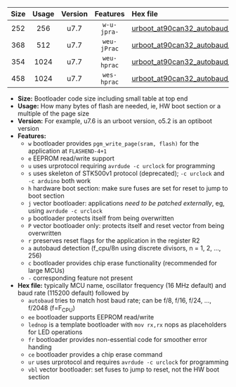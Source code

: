 |Size|Usage|Version|Features|Hex file|
|:-:|:-:|:-:|:-:|:--|
|252|256|u7.7|`w-u-jpra-`|[urboot_at90can32_autobaud_lednop_ur_vbl.hex](https://raw.githubusercontent.com/stefanrueger/urboot.hex/main/mcus/at90can32/autobaud/urboot_at90can32_autobaud_lednop_ur_vbl.hex)|
|368|512|u7.7|`weu-jPrac`|[urboot_at90can32_autobaud_ee_lednop_fr_ce_ur_vbl.hex](https://raw.githubusercontent.com/stefanrueger/urboot.hex/main/mcus/at90can32/autobaud/urboot_at90can32_autobaud_ee_lednop_fr_ce_ur_vbl.hex)|
|354|1024|u7.7|`weu-hprac`|[urboot_at90can32_autobaud_ee_lednop_fr_ce_ur.hex](https://raw.githubusercontent.com/stefanrueger/urboot.hex/main/mcus/at90can32/autobaud/urboot_at90can32_autobaud_ee_lednop_fr_ce_ur.hex)|
|458|1024|u7.7|`wes-hprac`|[urboot_at90can32_autobaud_ee_lednop_fr_ce.hex](https://raw.githubusercontent.com/stefanrueger/urboot.hex/main/mcus/at90can32/autobaud/urboot_at90can32_autobaud_ee_lednop_fr_ce.hex)|

- **Size:** Bootloader code size including small table at top end
- **Usage:** How many bytes of flash are needed, ie, HW boot section or a multiple of the page size
- **Version:** For example, u7.6 is an urboot version, o5.2 is an optiboot version
- **Features:**
  + `w` bootloader provides `pgm_write_page(sram, flash)` for the application at `FLASHEND-4+1`
  + `e` EEPROM read/write support
  + `u` uses urprotocol requiring `avrdude -c urclock` for programming
  + `s` uses skeleton of STK500v1 protocol (deprecated); `-c urclock` and `-c arduino` both work
  + `h` hardware boot section: make sure fuses are set for reset to jump to boot section
  + `j` vector bootloader: applications *need to be patched externally*, eg, using `avrdude -c urclock`
  + `p` bootloader protects itself from being overwritten
  + `P` vector bootloader only: protects itself and reset vector from being overwritten
  + `r` preserves reset flags for the application in the register R2
  + `a` autobaud detection (f_cpu/8n using discrete divisors, n = 1, 2, ..., 256)
  + `c` bootloader provides chip erase functionality (recommended for large MCUs)
  + `-` corresponding feature not present
- **Hex file:** typically MCU name, oscillator frequency (16 MHz default) and baud rate (115200 default) followed by
  + `autobaud` tries to match host baud rate; can be f/8, f/16, f/24, ..., f/2048 (f=F<sub>CPU</sub>)
  + `ee` bootloader supports EEPROM read/write
  + `lednop` is a template bootloader with `mov rx,rx` nops as placeholders for LED operations
  + `fr` bootloader provides non-essential code for smoother error handing
  + `ce` bootloader provides a chip erase command
  + `ur` uses urprotocol and requires `avrdude -c urclock` for programming
  + `vbl` vector bootloader: set fuses to jump to reset, not the HW boot section
